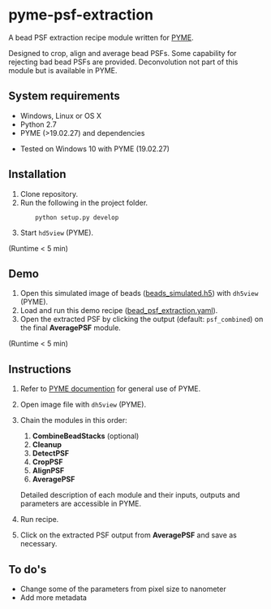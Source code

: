 # pyme-psf-extraction
A bead PSF extraction recipe module written for [PYME](https://python-microscopy.org/).

Designed to crop, align and average bead PSFs.
Some capability for rejecting bad bead PSFs are provided. Deconvolution not part of this module but is available in PYME.

## System requirements
* Windows, Linux or OS X
* Python 2.7
* PYME (>19.02.27) and dependencies

  
- Tested on Windows 10 with PYME (19.02.27)
## Installation

1. Clone repository.
2. Run the following in the project folder. 
	```
		python setup.py develop
	```
3. Start `hd5view` (PYME).

(Runtime < 5 min)

## Demo
1. Open this simulated image of beads ([beads_simulated.h5](/psf_extraction/example/beads_simulated.h5)) with `dh5view` (PYME).
2. Load and run this demo recipe ([bead_psf_extraction.yaml](/psf_extraction/example/bead_psf_extraction.yaml)).
3. Open the extracted PSF by clicking the output (default: `psf_combined`) on the final **AveragePSF** module.

(Runtime < 5 min)

## Instructions
1. Refer to [PYME documention](https://python-microscopy.org/doc/index.html) for general use of PYME.
2. Open image file with `dh5view` (PYME).
3. Chain the modules in this order:
	1. **CombineBeadStacks** (optional)
	2. **Cleanup**
	3. **DetectPSF**
	4. **CropPSF**
	5. **AlignPSF**
	6. **AveragePSF**
	
	Detailed description of each module and their inputs, outputs and parameters are accessible in PYME.
4. Run recipe.
5. Click on the extracted PSF output from **AveragePSF** and save as necessary.

## To do's
* Change some of the parameters from pixel size to nanometer
* Add more metadata